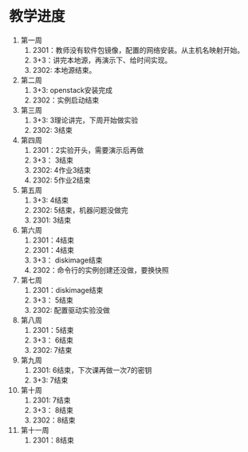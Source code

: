 # 教学进度

1. 第一周
   1. 2301：教师没有软件包镜像，配置的网络安装。从主机名映射开始。
   2. 3+3：讲完本地源，再演示下、给时间实现。
   3. 2302: 本地源结束。
2. 第二周
   1. 3+3: openstack安装完成
   2. 2302：实例启动结束
3. 第三周
   1. 3+3: 3理论讲完，下周开始做实验
   2. 2302: 3结束
4. 第四周
   1. 2301：2实验开头，需要演示后再做
   2. 3+3： 3结束
   3. 2302: 4作业3结束
   4. 2302: 5作业2结束
5. 第五周
   1. 3+3:  4结束
   2. 2302: 5结束，机器问题没做完
   3. 2301: 3结束
6. 第六周
   1. 2301：4结束
   2. 2301：4结束
   3. 3+3： diskimage结束
   4. 2302：命令行的实例创建还没做，要换快照
7. 第七周
   1. 2301：diskimage结束
   2. 3+3： 5结束
   3. 2302: 配置驱动实验没做
8. 第八周
   1. 2301：5结束
   2. 3+3： 6结束
   3. 2302: 7结束
9. 第九周
    1. 2301: 6结束，下次课再做一次7的密钥
    2. 3+3:  7结束
10. 第十周
    1. 2301: 7结束
    2. 3+3： 8结束
    3. 2302：8结束
11. 第十一周
    1. 2301：8结束
